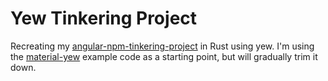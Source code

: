 # Yew Tinkering Project

Recreating my [angular-npm-tinkering-project](https://github.com/Josh015/angular-npm-tinkering-project) in Rust using yew. I'm using the [material-yew](https://github.com/hamza1311/material-yew) example code as a starting point, but will gradually trim it down.
